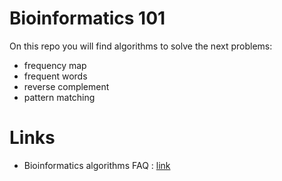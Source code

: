 # Bioinformatics 101

On this repo you will find algorithms to solve the next problems:
- frequency map
- frequent words
- reverse complement
- pattern matching

# Links
- Bioinformatics algorithms FAQ : [link](http://bioinformaticsalgorithms.com/faqs/replication.html)